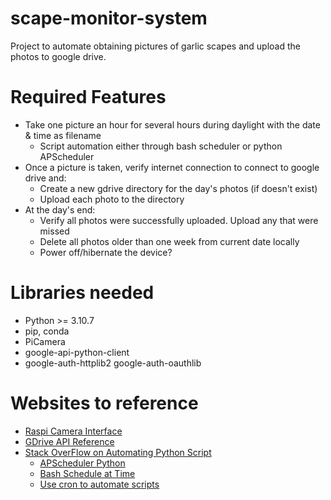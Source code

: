 # scape-monitor-system
 Project to automate obtaining pictures of garlic scapes and upload the photos to google drive.

# Required Features
* Take one picture an hour for several hours during daylight with the date & time as filename
  * Script automation either through bash scheduler or python APScheduler
* Once a picture is taken, verify internet connection to connect to google drive and:
  * Create a new gdrive directory for the day's photos (if doesn't exist)
  * Upload each photo to the directory
* At the day's end:
  * Verify all photos were successfully uploaded.  Upload any that were missed
  * Delete all photos older than one week from current date locally
  * Power off/hibernate the device?

# Libraries needed
* Python >= 3.10.7
* pip, conda
* PiCamera
* google-api-python-client
* google-auth-httplib2 google-auth-oauthlib

# Websites to reference
* [Raspi Camera Interface](https://projects.raspberrypi.org/en/projects/getting-started-with-picamera/0)
* [GDrive API Reference](https://developers.google.com/drive/api/quickstart/python)
* [Stack OverFlow on Automating Python Script](https://stackoverflow.com/questions/15088037/python-script-to-do-something-at-the-same-time-every-day)
  * [APScheduler Python](https://apscheduler.readthedocs.io/en/latest/)
  * [Bash Schedule at Time](https://stackoverflow.com/questions/18945669/how-to-run-a-script-at-a-certain-time-on-linux)
  * [Use cron to automate scripts](https://stackoverflow.com/questions/878600/how-to-create-a-cron-job-using-bash-automatically-without-the-interactive-editor)
